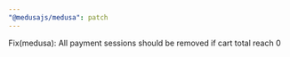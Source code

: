 ```yaml
---
"@medusajs/medusa": patch
---
```


Fix(medusa): All payment sessions should be removed if cart total reach 0
